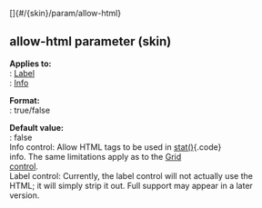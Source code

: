 []{#/{skin}/param/allow-html}    
## allow-html parameter (skin)    
**Applies to:**    
:   [Label](ref/%7Bskin%7D/control/label)    
:   [Info](ref/%7Bskin%7D/control/info)    
<!-- -->    
**Format:**    
:   true/false    
<!-- -->    
**Default value:**    
:   false    
Info control: Allow HTML tags to be used in [stat()](ref/proc/stat){.code}    
info. The same limitations apply as to the [Grid    
control](ref/%7Bskin%7D/control/grid).    
Label control: Currently, the label control will not actually use the    
HTML; it will simply strip it out. Full support may appear in a later    
version.  